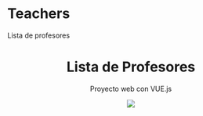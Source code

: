 # Teachers
 Lista de profesores

 <div align="center">
  <h1><b>Lista de Profesores</b></h1>
  <p>Proyecto web con VUE.js</p>
  <img src="https://i.postimg.cc/bNgs0P7N/Nombre.png">
</div>

